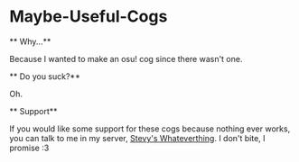 # Maybe-Useful-Cogs

** Why...** 

Because I wanted to make an osu! cog since there wasn't one.

** Do you suck?** 

Oh.

** Support** 

If you would like some support for these cogs because nothing ever works, you can talk to me in my server, [Stevy's Whateverthing](https://discord.gg/QFxABGj). I don't bite, I promise :3

